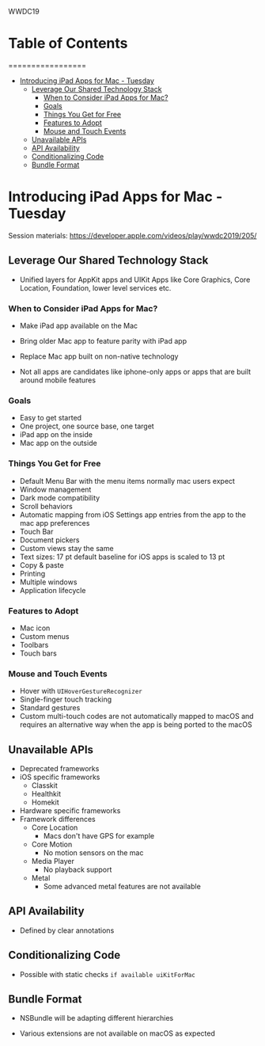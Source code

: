 WWDC19
# Table of Contents
=================

   * [Introducing iPad Apps for Mac - Tuesday](#introducing-ipad-apps-for-mac---tuesday)
      * [Leverage Our Shared Technology Stack](#leverage-our-shared-technology-stack)
         * [When to Consider iPad Apps for Mac?](#when-to-consider-ipad-apps-for-mac)
         * [Goals](#goals)
         * [Things You Get for Free](#things-you-get-for-free)
         * [Features to Adopt](#features-to-adopt)
         * [Mouse and Touch Events](#mouse-and-touch-events)
      * [Unavailable APIs](#unavailable-apis)
      * [API Availability](#api-availability)
      * [Conditionalizing Code](#conditionalizing-code)
      * [Bundle Format](#bundle-format)

# Introducing iPad Apps for Mac - Tuesday
Session materials: https://developer.apple.com/videos/play/wwdc2019/205/

## Leverage Our Shared Technology Stack
- Unified layers for AppKit apps and UIKit Apps like Core Graphics, Core Location, Foundation, lower level services etc.

### When to Consider iPad Apps for Mac?
- Make iPad app available on the Mac
- Bring older Mac app to feature parity with iPad app
- Replace Mac app built on non-native technology

- Not all apps are candidates like iphone-only apps or apps that are built around mobile features

### Goals
- Easy to get started
- One project, one source base, one target
- iPad app on the inside
- Mac app on the outside

### Things You Get for Free
- Default Menu Bar with the menu items normally mac users expect
- Window management
- Dark mode compatibility
- Scroll behaviors
- Automatic mapping from iOS Settings app entries from the app to the mac app preferences
- Touch Bar
- Document pickers
- Custom views stay the same
- Text sizes: 17 pt default baseline for iOS apps is scaled to 13 pt
- Copy & paste
- Printing
- Multiple windows
- Application lifecycle

### Features to Adopt
- Mac icon
- Custom menus
- Toolbars
- Touch bars

### Mouse and Touch Events
- Hover with `UIHoverGestureRecognizer`
- Single-finger touch tracking
- Standard gestures
- Custom multi-touch codes are not automatically mapped to macOS and requires an alternative way when the app is being ported to the macOS

## Unavailable APIs
- Deprecated frameworks
- iOS specific frameworks
  - Classkit
  - Healthkit
  - Homekit
- Hardware specific frameworks
- Framework differences
  - Core Location
    - Macs don't have GPS for example
  - Core Motion
    - No motion sensors on the mac
  - Media Player
    - No playback support
  - Metal
    - Some advanced metal features are not available

## API Availability
- Defined by clear annotations

## Conditionalizing Code
- Possible with static checks `if available uiKitForMac`

## Bundle Format
- NSBundle will be adapting different hierarchies

- Various extensions are not available on macOS as expected
